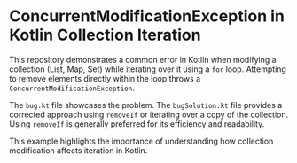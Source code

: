 # ConcurrentModificationException in Kotlin Collection Iteration
This repository demonstrates a common error in Kotlin when modifying a collection (List, Map, Set) while iterating over it using a `for` loop.  Attempting to remove elements directly within the loop throws a `ConcurrentModificationException`.

The `bug.kt` file showcases the problem. The `bugSolution.kt` file provides a corrected approach using `removeIf` or iterating over a copy of the collection.  Using `removeIf` is generally preferred for its efficiency and readability.

This example highlights the importance of understanding how collection modification affects iteration in Kotlin.